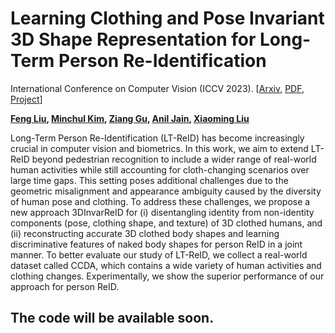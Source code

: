 # **Learning Clothing and Pose Invariant 3D Shape Representation for Long-Term Person Re-Identification**

International Conference on Computer Vision (ICCV 2023). [[Arxiv](https://arxiv.org/abs/2308.10658), [PDF](http://cvlab.cse.msu.edu/pdfs/Liu_Kim_Gu_Jain_Liu_ICCV2023.pdf), [Project](http://cvlab.cse.msu.edu/project-reid3dinvar.html)]

**[Feng Liu](https://liufeng2915.github.io/), [Minchul Kim](https://mckim.dev/), [Ziang Gu](https://scholar.google.com/citations?user=8tOJ80IAAAAJ&hl=en), [Anil Jain](https://www.cse.msu.edu/~jain/),  [Xiaoming Liu](http://www.cse.msu.edu/~liuxm/index2.html)**

Long-Term Person Re-Identification (LT-ReID) has become increasingly crucial in computer vision and biometrics. In this work, we aim to extend LT-ReID beyond pedestrian recognition to include a wider range of real-world human activities while still accounting for cloth-changing scenarios over large time gaps. This setting poses additional challenges due to the geometric misalignment and appearance ambiguity caused by the diversity of human pose and clothing. To address these challenges, we propose a new approach 3DInvarReID for (i) disentangling identity from non-identity components (pose, clothing shape, and texture) of 3D clothed humans, and (ii) reconstructing accurate 3D clothed body shapes and learning discriminative features of naked body shapes for person ReID in a joint manner. To better evaluate our study of LT-ReID, we collect a real-world dataset called CCDA, which contains a wide variety of human activities and clothing changes. Experimentally, we show the superior performance of our approach for person ReID.

## The code will be available soon.
